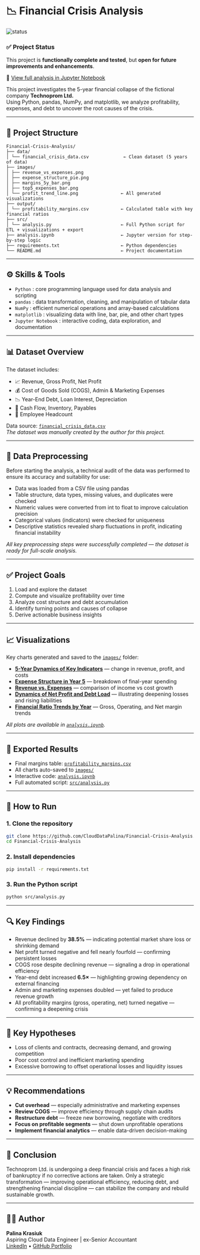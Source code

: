 # 📉 Financial Crisis Analysis
![status](https://img.shields.io/badge/status-passed-brightgreen)

### ✅ Project Status
This project is **functionally complete and tested**, but **open for future improvements and enhancements**.

📄 [View full analysis in Jupyter Notebook](https://github.com/CloudDataPalina/Technoprom-Financial-Analysis/blob/main/analysis.ipynb)

This project investigates the 5-year financial collapse of the fictional company **Technoprom Ltd.**  
Using Python, pandas, NumPy, and matplotlib, we analyze profitability, expenses, and debt to uncover the root causes of the crisis.

---
## 📁 Project Structure

```
Financial-Crisis-Analysis/
├── data/
│ └── financial_crisis_data.csv             ← Clean dataset (5 years of data)
├── images/
│ ├── revenue_vs_expenses.png
│ ├── expense_structure_pie.png
│ ├── margins_5y_bar.png
│ ├── top5_expenses_bar.png
│ └── profit_trend_line.png                ← All generated visualizations
├── output/
│ └── profitability_margins.csv            ← Calculated table with key financial ratios
├── src/
│ └── analysis.py                          ← Full Python script for ETL + visualizations + export
├── analysis.ipynb                         ← Jupyter version for step-by-step logic
├── requirements.txt                       ← Python dependencies
└── README.md                              ← Project documentation
```

---

## ⚙️ Skills & Tools

- `Python` : core programming language used for data analysis and scripting  
- `pandas` : data transformation, cleaning, and manipulation of tabular data  
- `NumPy` : efficient numerical operations and array-based calculations  
- `matplotlib` : visualizing data with line, bar, pie, and other chart types  
- `Jupyter Notebook` : interactive coding, data exploration, and documentation   

---

## 📊 Dataset Overview

The dataset includes:
- 📈 Revenue, Gross Profit, Net Profit  
- 💰 Cost of Goods Sold (COGS), Admin & Marketing Expenses  
- 📉 Year-End Debt, Loan Interest, Depreciation  
- 🧾 Cash Flow, Inventory, Payables  
- 👥 Employee Headcount  

Data source: [`financial_crisis_data.csv`](/data/financial_crisis_data.csv)  
*The dataset was manually created by the author for this project.*

---

## 📂 Data Preprocessing
Before starting the analysis, a technical audit of the data was performed to ensure its accuracy and suitability for use:
-  Data was loaded from a CSV file using pandas
-  Table structure, data types, missing values, and duplicates were checked
-  Numeric values were converted from int to float to improve calculation precision
-  Categorical values (indicators) were checked for uniqueness
-  Descriptive statistics revealed sharp fluctuations in profit, indicating financial instability

*All key preprocessing steps were successfully completed — the dataset is ready for full-scale analysis.*

---

## ✅ Project Goals

1. Load and explore the dataset  
2. Compute and visualize profitability over time  
3. Analyze cost structure and debt accumulation  
4. Identify turning points and causes of collapse  
5. Derive actionable business insights

---

## 📈 Visualizations

Key charts generated and saved to the [`images/`](./images) folder:

-  **[5-Year Dynamics of Key Indicators](./images/technoprom_5y_change.png)** — change in revenue, profit, and costs  
-  **[Expense Structure in Year 5](./images/technoprom_expense_structure.png)** — breakdown of final-year spending  
-  **[Revenue vs. Expenses](./images/technoprom_revenue_expenses.png)** — comparison of income vs cost growth  
-  **[Dynamics of Net Profit and Debt Load](./images/technoprom_netprofit_debtdynamics.png)** — illustrating deepening losses and rising liabilities  
-  **[Financial Ratio Trends by Year](./images/technoprom_financial_ratio_trends.png)** — Gross, Operating, and Net margin trends

 *All plots are available in [`analysis.ipynb`](./analysis.ipynb).*

---

## 📄 Exported Results

-  Final margins table: [`profitability_margins.csv`](./output/profitability_margins.csv)  
-  All charts auto-saved to [`images/`](./images)  
-  Interactive code: [`analysis.ipynb`](./analysis.ipynb)  
-  Full automated script: [`src/analysis.py`](./src/analysis.py)

---
## 🚀 How to Run

### 1. Clone the repository
```bash
git clone https://github.com/CloudDataPalina/Financial-Crisis-Analysis.git
cd Financial-Crisis-Analysis
```
### 2. Install dependencies
```bash
pip install -r requirements.txt
```
### 3. Run the Python script
```bash
python src/analysis.py
```
---

## 🔍 Key Findings

- Revenue declined by **38.5%** — indicating potential market share loss or shrinking demand  
- Net profit turned negative and fell nearly fourfold — confirming persistent losses  
- COGS rose despite declining revenue — signaling a drop in operational efficiency  
- Year-end debt increased **6.5×** — highlighting growing dependency on external financing  
- Admin and marketing expenses doubled — yet failed to produce revenue growth  
- All profitability margins (gross, operating, net) turned negative — confirming a deepening crisis

---

## 🧠 Key Hypotheses

- Loss of clients and contracts, decreasing demand, and growing competition  
- Poor cost control and inefficient marketing spending  
- Excessive borrowing to offset operational losses and liquidity issues

---

## 💡 Recommendations

-  **Cut overhead** — especially administrative and marketing expenses  
-  **Review COGS** — improve efficiency through supply chain audits  
-  **Restructure debt** — freeze new borrowing, negotiate with creditors  
-  **Focus on profitable segments** — shut down unprofitable operations  
-  **Implement financial analytics** — enable data-driven decision-making

---

## 🧾 Conclusion

Technoprom Ltd. is undergoing a deep financial crisis and faces a high risk of bankruptcy if no corrective actions are taken. Only a strategic transformation — improving operational efficiency, reducing debt, and strengthening financial discipline — can stabilize the company and rebuild sustainable growth.

---

## 👩‍💻 Author

**Palina Krasiuk**  
Aspiring Cloud Data Engineer | ex-Senior Accountant  
[LinkedIn](https://www.linkedin.com/in/palina-krasiuk-954404372/) • [GitHub Portfolio](https://github.com/CloudDataPalina)
